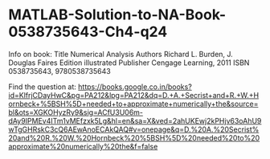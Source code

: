 # MATLAB-Solution-to-NA-Book-0538735643-Ch4-q24

Info on book:
Title	Numerical Analysis
Authors	Richard L. Burden, J. Douglas Faires
Edition	illustrated
Publisher	Cengage Learning, 2011
ISBN	0538735643, 9780538735643

Find the question at:
https://books.google.co.in/books?id=KlfrjCDayHwC&pg=PA212&lpg=PA212&dq=D.+A.+Secrist+and+R.+W.+Hornbeck+%5BSH%5D+needed+to+approximate+numerically+the&source=bl&ots=XGKOHyzRy9&sig=ACfU3U06m-dAy9IPMEv4ITm1vMEfzxk5Lg&hl=en&sa=X&ved=2ahUKEwj2kPHjv63oAhU9wTgGHRskC3cQ6AEwAnoECAkQAQ#v=onepage&q=D.%20A.%20Secrist%20and%20R.%20W.%20Hornbeck%20%5BSH%5D%20needed%20to%20approximate%20numerically%20the&f=false
